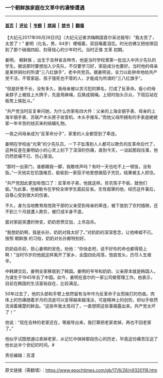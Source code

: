 ### 一个朝鲜族家庭在文革中的凄惨遭遇

---

#### [首页](../../../..?n9320118) &nbsp;|&nbsp; [评论](../../../../../epoch-comment?n9320118) &nbsp;|&nbsp; [专题](../../../../../epoch-special?n9320118) &nbsp;|&nbsp; [禁闻](../../../../../epoch-news?n9320118) &nbsp;|&nbsp; [禁书](../../../../../books?n9320118) &nbsp;|&nbsp; [翻墙](https://github.com/gfw-breaker/nogfw/blob/master/README.md?n9320118)


<div class="post_content" id="artbody" itemprop="articleBody">
 <!-- article content begin -->
 <p>
  【大纪元2017年06月26日讯】（大纪元记者洪梅韩国首尔采访报导）“我太苦了，太苦了！” 姜明（化名，男，64岁）哽咽着，双目噙着泪花。时光仿佛又把他带回到了那个硝烟四起、刻骨铭心的少年时代。当时正值
  <ok href="https://www.epochtimes.com/gb/tag/%E6%96%87%E9%9D%A9.html">
   文革
  </ok>
  初期。
 </p>
 <p>
  姜明，
  <ok href="https://www.epochtimes.com/gb/tag/%E6%9C%9D%E9%B2%9C%E6%97%8F.html">
   朝鲜族
  </ok>
  ，出生于吉林省吉林市，他是当时学校里第一批加入中共少先队的学生。据说那时要想加入少先队，不仅要学习好，家庭成分也要好。当时他的母亲是某供销社的所谓“三八红旗手”，老中共党员。据姜明说，全力以赴拚命地给共产党干活，不管家庭、孩子饿死也不管的人，才能成为所谓的“三八红旗手”。
 </p>
 <p>
  “但是好景不长，没有多久，我母亲被以贪污犯的罪名，打成了反革命。瘦小的母亲脖子上被挂上大牌子，先是用麻绳，后换成钢绳。上班时抬头示众，下班后站在板凳上挨批斗。”
 </p>
 <p>
  “共产党当时反复审问她，为什么你家有四大件：父亲的上海全钢手表、母亲的上海半钢手表、苏联产木头匣子收音机、木头手推车。”而他父母所拥有的手表是姥姥家一年辛苦的钱买来的结婚礼物。
 </p>
 <p>
  一夜之间母亲成为“反革命分子”，家里的人全都受到了牵连。
 </p>
 <p>
  姜明在学校由“光荣”的少先队员，一下子坠落到人人都可以欺负的反革命后代了，这种反差在姜明幼小的心灵上刻下了深深的伤痛，直到今天，一谈起那段往事，他仍然悲痛不已、伤心落泪。
 </p>
 <p>
  “那时一出家门，谁都踢我一脚，我敢吱声吗？有时一天也吃不上一顿饭，没有饭。”一天他实在饥饿难忍，偷偷到一家茄子地里想摘茄子充饥，结果被主人抓住。
 </p>
 <p>
  “共产党因此更加有借口了：反革命子弟，他就这样。贫农孩子不偷，就他们偷。”为此事，他被勒令在学校全体学生面前反省。生性倔犟的他，经历这件事后，自尊心受到很大的伤害。
 </p>
 <p>
  不久，身为当地教育局党政干部的父亲受到母亲的牵连，被下放到了农村插秧，还不到三个月就遭人欺负，被打成半身不遂。
 </p>
 <p>
  面对家庭突遭的惨变，奶奶悲愤交加，上吊自杀。
 </p>
 <p>
  “我想奶奶啊，我是长孙，奶奶对我太好了。”对奶奶的深深思念，让他唏嘘不已。按照
  <ok href="https://www.epochtimes.com/gb/tag/%E6%9C%9D%E9%B2%9C%E6%97%8F.html">
   朝鲜族
  </ok>
  的习俗，奶奶对长孙都特别好。
 </p>
 <p>
  奶奶自杀前，担心姜明的安危，劝他：“你快走吧，说不好你的命也都得搭上啊！”当时15岁的他就这样离开了家乡，全国四处闯荡，饱尝苦头，历尽人生艰辛。
 </p>
 <p>
  中韩建交后，姜明全家移居到了韩国。姜明的爷爷和奶奶、父亲原本就是韩国人，为谋生于1945年去了中国。如今，姜明在首尔的一家公司做管理工作。他表示，目前在韩国的生活富裕自在，比较满足。
 </p>
 <p>
  50年过去了，他的头部和手臂上依然留有当年作为反革命子女而挨打的伤痕。肉体上的伤痛随着岁月的流逝可以变得越来越浅淡，可是精神上的创伤，却似乎依然流淌着痛楚的鲜血。“这些年我太苦闷了，一直想把这些事揭露出来。共产党太坏了！”
 </p>
 <p>
  他说：“现在吉林的老家还在，等报导出来，我打算把老家卖掉，再也不回老家了。”
 </p>
 <p>
  他似乎试图想通过卖掉老家，从记忆中抹掉那段伤心的历史，毕竟这份痛苦压迫了他长达半个世纪的时间。#
 </p>
 <p>
  责任编辑：苏漾
 </p>
 <!-- article content end -->
 <div id="below_article_ad">
 </div>
</div>


---

原文链接（需翻墙）：https://www.epochtimes.com/gb/17/6/26/n9320118.htm